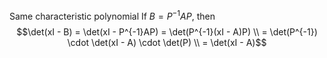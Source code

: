 
Same characteristic polynomial
If $B = P^{-1}AP$, then
 $$\det(xI - B) = \det(xI - P^{-1}AP) = \det(P^{-1}(xI - A)P) \\ = \det(P^{-1}) \cdot \det(xI - A) \cdot \det(P) \\ = \det(xI - A)$$
 
 